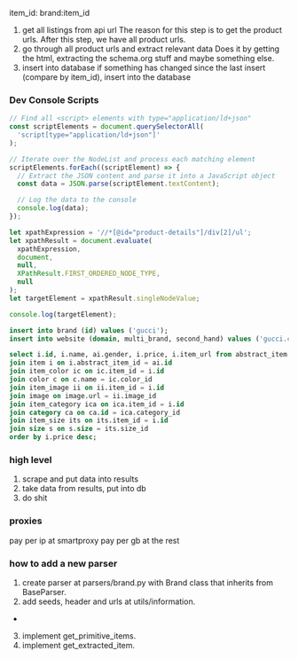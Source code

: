 item_id: brand:item_id

1. get all listings from api url
   The reason for this step is to get the product urls. After this step, we have all product urls.
2. go through all product urls and extract relevant data
   Does it by getting the html, extracting the schema.org stuff and maybe something else.
3. insert into database
   if something has changed since the last insert (compare by item_id), insert into the database

### Dev Console Scripts

```js
// Find all <script> elements with type="application/ld+json"
const scriptElements = document.querySelectorAll(
  'script[type="application/ld+json"]'
);

// Iterate over the NodeList and process each matching element
scriptElements.forEach((scriptElement) => {
  // Extract the JSON content and parse it into a JavaScript object
  const data = JSON.parse(scriptElement.textContent);

  // Log the data to the console
  console.log(data);
});
```

```js
let xpathExpression = '//*[@id="product-details"]/div[2]/ul';
let xpathResult = document.evaluate(
  xpathExpression,
  document,
  null,
  XPathResult.FIRST_ORDERED_NODE_TYPE,
  null
);
let targetElement = xpathResult.singleNodeValue;

console.log(targetElement);
```

```sql
insert into brand (id) values ('gucci');
insert into website (domain, multi_brand, second_hand) values ('gucci.com', false, false);
```

```sql
select i.id, i.name, ai.gender, i.price, i.item_url from abstract_item ai
join item i on i.abstract_item_id = ai.id
join item_color ic on ic.item_id = i.id
join color c on c.name = ic.color_id
join item_image ii on ii.item_id = i.id
join image on image.url = ii.image_id
join item_category ica on ica.item_id = i.id
join category ca on ca.id = ica.category_id
join item_size its on its.item_id = i.id
join size s on s.size = its.size_id
order by i.price desc;
```

### high level

1. scrape and put data into results
2. take data from results, put into db
3. do shit

### proxies

pay per ip at smartproxy
pay per gb at the rest

### how to add a new parser

1. create parser at parsers/brand.py with Brand class that inherits from BaseParser.
2. add seeds, header and urls at utils/information.

-

3. implement get_primitive_items.
4. implement get_extracted_item.
